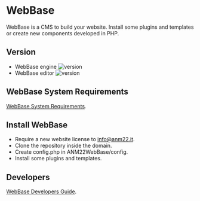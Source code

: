 # WebBase
WebBase is a CMS to build your website. Install some plugins and templates or create new components developed in PHP.

## Version
*	WebBase engine ![version](https://img.shields.io/badge/version-7-blue)
*	WebBase editor ![version](https://img.shields.io/badge/version-2.8-blue)

## WebBase System Requirements
[WebBase System Requirements](https://www.anm22.it/it/webbase-developers/).

## Install WebBase
*	Require a new website license to info@anm22.it.
*	Clone the repository inside the domain.
*	Create config.php in ANM22WebBase/config.
*	Install some plugins and templates.

## Developers
[WebBase Developers Guide](https://www.anm22.it/it/webbase-developers/).